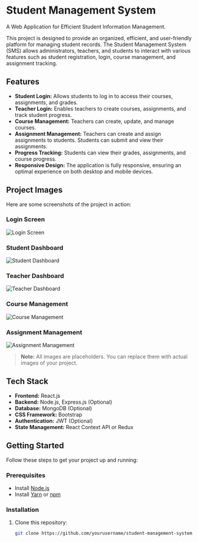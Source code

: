 # Student Management System

A Web Application for Efficient Student Information Management.

This project is designed to provide an organized, efficient, and user-friendly platform for managing student records. The Student Management System (SMS) allows administrators, teachers, and students to interact with various features such as student registration, login, course management, and assignment tracking.

## Features

- **Student Login:** Allows students to log in to access their courses, assignments, and grades.
- **Teacher Login:** Enables teachers to create courses, assignments, and track student progress.
- **Course Management:** Teachers can create, update, and manage courses.
- **Assignment Management:** Teachers can create and assign assignments to students. Students can submit and view their assignments.
- **Progress Tracking:** Students can view their grades, assignments, and course progress.
- **Responsive Design:** The application is fully responsive, ensuring an optimal experience on both desktop and mobile devices.

## Project Images

Here are some screenshots of the project in action:

### Login Screen

![Login Screen](images/studentlogin.jpg)

### Student Dashboard

![Student Dashboard](images/student-dashboard.png)

### Teacher Dashboard

![Teacher Dashboard](images/teacher-dashboard.png)

### Course Management

![Course Management](images/course-management.png)

### Assignment Management

![Assignment Management](images/assignment-management.png)

> **Note:** All images are placeholders. You can replace them with actual images of your project.

## Tech Stack

- **Frontend:** React.js
- **Backend:** Node.js, Express.js (Optional)
- **Database:** MongoDB (Optional)
- **CSS Framework:** Bootstrap
- **Authentication:** JWT (Optional)
- **State Management:** React Context API or Redux

## Getting Started

Follow these steps to get your project up and running:

### Prerequisites

- Install [Node.js](https://nodejs.org/)
- Install [Yarn](https://yarnpkg.com/) or [npm](https://www.npmjs.com/)

### Installation

1. Clone this repository:

   ```bash
   git clone https://github.com/yourusername/student-management-system.git
   ```
